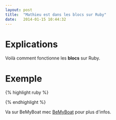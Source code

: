 ```yaml
---
layout: post
title:  "Mathieu est dans les blocs sur Ruby"
date:   2014-01-15 10:44:32
---
```


# Explications

Voilà comment fonctionne les **blocs** sur Ruby.

# Exemple

{% highlight ruby %}

{% endhighlight %}

Va sur BeMyBoat mec [BeMyBoat][bemyboat] pour plus d'infos.

[bemyboat]: https://www.bemyboat.com
